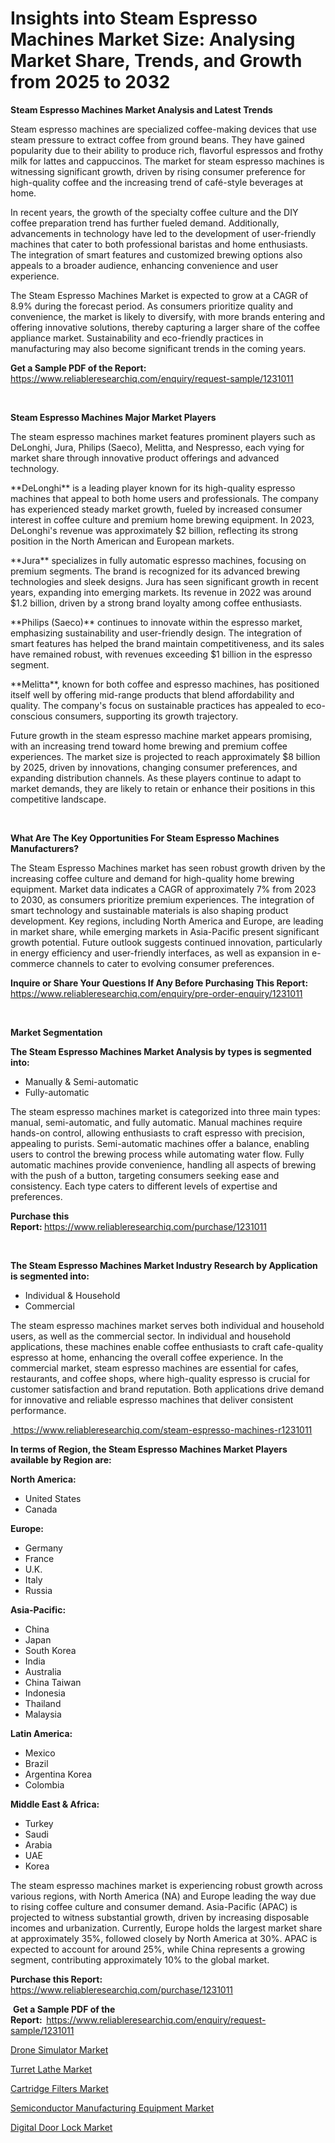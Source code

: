 <p><h1>Insights into Steam Espresso Machines Market Size: Analysing Market Share, Trends, and Growth from 2025 to 2032</h1></p><p><strong>Steam Espresso Machines Market Analysis and Latest Trends</strong></p>
<p><p>Steam espresso machines are specialized coffee-making devices that use steam pressure to extract coffee from ground beans. They have gained popularity due to their ability to produce rich, flavorful espressos and frothy milk for lattes and cappuccinos. The market for steam espresso machines is witnessing significant growth, driven by rising consumer preference for high-quality coffee and the increasing trend of café-style beverages at home.</p><p>In recent years, the growth of the specialty coffee culture and the DIY coffee preparation trend has further fueled demand. Additionally, advancements in technology have led to the development of user-friendly machines that cater to both professional baristas and home enthusiasts. The integration of smart features and customized brewing options also appeals to a broader audience, enhancing convenience and user experience.</p><p>The Steam Espresso Machines Market is expected to grow at a CAGR of 8.9% during the forecast period. As consumers prioritize quality and convenience, the market is likely to diversify, with more brands entering and offering innovative solutions, thereby capturing a larger share of the coffee appliance market. Sustainability and eco-friendly practices in manufacturing may also become significant trends in the coming years.</p></p>
<p><strong>Get a Sample PDF of the Report:&nbsp;</strong> <a href="https://www.reliableresearchiq.com/enquiry/request-sample/1231011?utm_campaign=1129&utm_medium=2&utm_source=Github&utm_content=ia&utm_term=22022025&utm_id=steam-espresso-machines">https://www.reliableresearchiq.com/enquiry/request-sample/1231011</a></p>
<p>&nbsp;</p>
<p><strong>Steam Espresso Machines Major Market Players</strong></p>
<p><p>The steam espresso machines market features prominent players such as DeLonghi, Jura, Philips (Saeco), Melitta, and Nespresso, each vying for market share through innovative product offerings and advanced technology.</p><p>**DeLonghi** is a leading player known for its high-quality espresso machines that appeal to both home users and professionals. The company has experienced steady market growth, fueled by increased consumer interest in coffee culture and premium home brewing equipment. In 2023, DeLonghi's revenue was approximately $2 billion, reflecting its strong position in the North American and European markets.</p><p>**Jura** specializes in fully automatic espresso machines, focusing on premium segments. The brand is recognized for its advanced brewing technologies and sleek designs. Jura has seen significant growth in recent years, expanding into emerging markets. Its revenue in 2022 was around $1.2 billion, driven by a strong brand loyalty among coffee enthusiasts.</p><p>**Philips (Saeco)** continues to innovate within the espresso market, emphasizing sustainability and user-friendly design. The integration of smart features has helped the brand maintain competitiveness, and its sales have remained robust, with revenues exceeding $1 billion in the espresso segment.</p><p>**Melitta**, known for both coffee and espresso machines, has positioned itself well by offering mid-range products that blend affordability and quality. The company's focus on sustainable practices has appealed to eco-conscious consumers, supporting its growth trajectory.</p><p>Future growth in the steam espresso machine market appears promising, with an increasing trend toward home brewing and premium coffee experiences. The market size is projected to reach approximately $8 billion by 2025, driven by innovations, changing consumer preferences, and expanding distribution channels. As these players continue to adapt to market demands, they are likely to retain or enhance their positions in this competitive landscape.</p></p>
<p>&nbsp;</p>
<p><strong>What Are The Key Opportunities For Steam Espresso Machines Manufacturers?</strong></p>
<p><p>The Steam Espresso Machines market has seen robust growth driven by the increasing coffee culture and demand for high-quality home brewing equipment. Market data indicates a CAGR of approximately 7% from 2023 to 2030, as consumers prioritize premium experiences. The integration of smart technology and sustainable materials is also shaping product development. Key regions, including North America and Europe, are leading in market share, while emerging markets in Asia-Pacific present significant growth potential. Future outlook suggests continued innovation, particularly in energy efficiency and user-friendly interfaces, as well as expansion in e-commerce channels to cater to evolving consumer preferences.</p></p>
<p><strong>Inquire or Share Your Questions If Any Before Purchasing This Report:</strong> <a href="https://www.reliableresearchiq.com/enquiry/pre-order-enquiry/1231011?utm_campaign=1129&utm_medium=2&utm_source=Github&utm_content=ia&utm_term=22022025&utm_id=steam-espresso-machines">https://www.reliableresearchiq.com/enquiry/pre-order-enquiry/1231011</a></p>
<p>&nbsp;</p>
<p><strong>Market Segmentation</strong></p>
<p><strong>The Steam Espresso Machines Market Analysis by types is segmented into:</strong></p>
<p><ul><li>Manually & Semi-automatic</li><li>Fully-automatic</li></ul></p>
<p><p>The steam espresso machines market is categorized into three main types: manual, semi-automatic, and fully automatic. Manual machines require hands-on control, allowing enthusiasts to craft espresso with precision, appealing to purists. Semi-automatic machines offer a balance, enabling users to control the brewing process while automating water flow. Fully automatic machines provide convenience, handling all aspects of brewing with the push of a button, targeting consumers seeking ease and consistency. Each type caters to different levels of expertise and preferences.</p></p>
<p><strong>Purchase this Report:&nbsp;</strong><a href="https://www.reliableresearchiq.com/purchase/1231011?utm_campaign=1129&utm_medium=2&utm_source=Github&utm_content=ia&utm_term=22022025&utm_id=steam-espresso-machines">https://www.reliableresearchiq.com/purchase/1231011</a></p>
<p>&nbsp;</p>
<p><strong>The Steam Espresso Machines Market Industry Research by Application is segmented into:</strong></p>
<p><ul><li>Individual & Household</li><li>Commercial</li></ul></p>
<p><p>The steam espresso machines market serves both individual and household users, as well as the commercial sector. In individual and household applications, these machines enable coffee enthusiasts to craft cafe-quality espresso at home, enhancing the overall coffee experience. In the commercial market, steam espresso machines are essential for cafes, restaurants, and coffee shops, where high-quality espresso is crucial for customer satisfaction and brand reputation. Both applications drive demand for innovative and reliable espresso machines that deliver consistent performance.</p></p>
<p><a href="https://www.reliableresearchiq.com/steam-espresso-machines-r1231011?utm_campaign=1129&utm_medium=2&utm_source=Github&utm_content=ia&utm_term=22022025&utm_id=steam-espresso-machines">&nbsp;https://www.reliableresearchiq.com/steam-espresso-machines-r1231011</a></p>
<p><strong>In terms of Region, the Steam Espresso Machines Market Players available by Region are:</strong></p>
<p>
    <p> <strong> North America: </strong>
        <ul>
            <li>United States</li>
            <li>Canada</li>
        </ul>
        </p> 
    <p> <strong> Europe: </strong>
        <ul>
            <li>Germany</li>
            <li>France</li>
            <li>U.K.</li>
            <li>Italy</li>
            <li>Russia</li>
        </ul>
        </p> 
    <p> <strong> Asia-Pacific: </strong>
        <ul>
            <li>China</li>
            <li>Japan</li>
            <li>South Korea</li>
            <li>India</li>
            <li>Australia</li>
            <li>China Taiwan</li>
            <li>Indonesia</li>
            <li>Thailand</li>
            <li>Malaysia</li>
        </ul>
        </p> 
    <p> <strong> Latin America: </strong>
        <ul>
            <li>Mexico</li>
            <li>Brazil</li>
            <li>Argentina Korea</li>
            <li>Colombia</li>
        </ul>
        </p> 
    <p> <strong> Middle East & Africa: </strong>
        <ul>
            <li>Turkey</li>
            <li>Saudi</li>
            <li>Arabia</li>
            <li>UAE</li>
            <li>Korea</li>
        </ul>
    </p>
    </p>
<p><p>The steam espresso machines market is experiencing robust growth across various regions, with North America (NA) and Europe leading the way due to rising coffee culture and consumer demand. Asia-Pacific (APAC) is projected to witness substantial growth, driven by increasing disposable incomes and urbanization. Currently, Europe holds the largest market share at approximately 35%, followed closely by North America at 30%. APAC is expected to account for around 25%, while China represents a growing segment, contributing approximately 10% to the global market.</p></p>
<p><strong>Purchase this Report: </strong><a href="https://www.reliableresearchiq.com/purchase/1231011?utm_campaign=1129&utm_medium=2&utm_source=Github&utm_content=ia&utm_term=22022025&utm_id=steam-espresso-machines">https://www.reliableresearchiq.com/purchase/1231011</a></p>
<p>&nbsp;<strong>Get a Sample PDF of the Report:&nbsp;&nbsp;</strong><a href="https://www.reliableresearchiq.com/enquiry/request-sample/1231011?utm_campaign=1129&utm_medium=2&utm_source=Github&utm_content=ia&utm_term=22022025&utm_id=steam-espresso-machines">https://www.reliableresearchiq.com/enquiry/request-sample/1231011</a></p>
<p><strong></strong></p>
<p><p><a href="https://github.com/daleogrando/Market-Research-Report-List-1/blob/main/drone-simulator-market.md?utm_campaign=1129&utm_medium=2&utm_source=Github&utm_content=ia&utm_term=22022025&utm_id=steam-espresso-machines">Drone Simulator Market</a></p><p><a href="https://github.com/dayaanapis5/Market-Research-Report-List-1/blob/main/turret-lathe-market.md?utm_campaign=1129&utm_medium=2&utm_source=Github&utm_content=ia&utm_term=22022025&utm_id=steam-espresso-machines">Turret Lathe Market</a></p><p><a href="https://github.com/ovitzmincyle/Market-Research-Report-List-1/blob/main/cartridge-filters-market.md?utm_campaign=1129&utm_medium=2&utm_source=Github&utm_content=ia&utm_term=22022025&utm_id=steam-espresso-machines">Cartridge Filters Market</a></p><p><a href="https://github.com/engelemikke/Market-Research-Report-List-1/blob/main/semiconductor-manufacturing-equipment-market.md?utm_campaign=1129&utm_medium=2&utm_source=Github&utm_content=ia&utm_term=22022025&utm_id=steam-espresso-machines">Semiconductor Manufacturing Equipment Market</a></p><p><a href="https://github.com/casimbrhelck/Market-Research-Report-List-1/blob/main/digital-door-lock-market.md?utm_campaign=1129&utm_medium=2&utm_source=Github&utm_content=ia&utm_term=22022025&utm_id=steam-espresso-machines">Digital Door Lock Market</a></p></p>